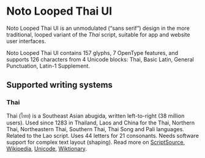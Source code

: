 
# Noto Looped Thai UI

Noto Looped Thai UI is an unmodulated (“sans serif”) design in the more traditional, looped variant of the _Thai_ script, suitable for app and website user interfaces. 

Noto Looped Thai UI contains 157 glyphs, 7 OpenType features, and supports 126 characters from 4 Unicode blocks: Thai, Basic Latin, General Punctuation, Latin-1 Supplement.


## Supported writing systems


### Thai

Thai (ไทย) is a Southeast Asian abugida, written left-to-right (38 million users). Used since 1283 in Thailand, Laos and China for the Thai, Northern Thai, Northeastern Thai, Southern Thai, Thai Song and Pali languages. Related to the Lao script. Uses 44 letters for 21 consonants. Needs software support for complex text layout (shaping). Read more on [ScriptSource](https://scriptsource.org/scr/Thai), [Wikipedia](https://en.wikipedia.org/wiki/ISO_15924:Thai), [Unicode](https://www.unicode.org/versions/Unicode13.0.0/ch16.pdf#G46485), [Wiktionary](https://en.wiktionary.org/wiki/Category:Thai_script).

